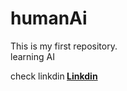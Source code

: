# humanAi
This is my first repository.
<br>
learning AI
<p><b></b>check linkdin<b> <a href="https://github.com/signup?source=login"/>Linkdin</p>
